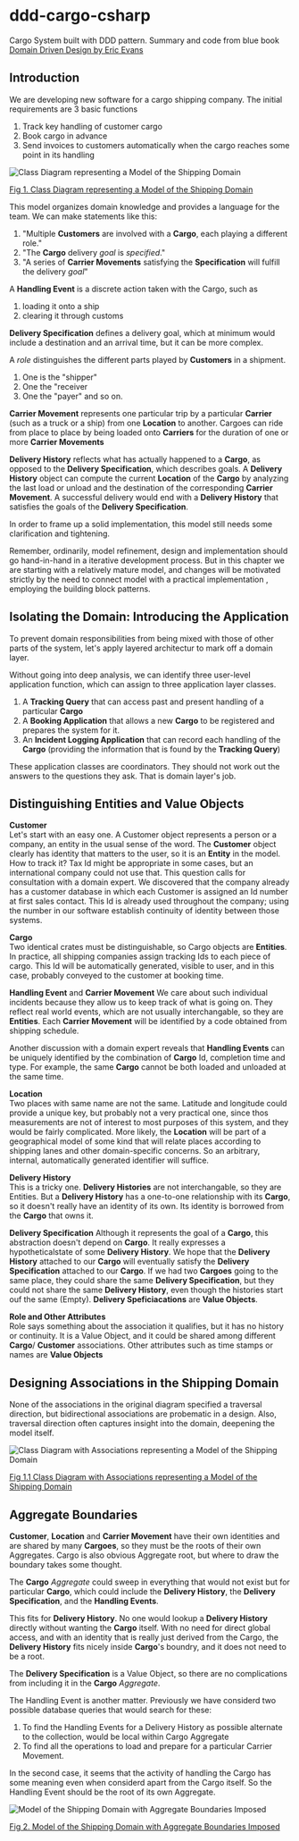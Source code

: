 # ddd-cargo-csharp
Cargo System built with DDD pattern. Summary and code from blue book [Domain Driven Design by Eric Evans](https://a.co/d/fRmp7M7)

## Introduction
We are developing new software for a cargo shipping company. The initial requirements are 3 basic functions
1. Track key handling of customer cargo
2. Book cargo in advance
3. Send invoices to customers automatically when the cargo reaches some point in its handling

![Class Diagram representing a Model of the Shipping Domain](docs/diagrams/DDD%20-%20Cargo%20-%201.%20Class%20Diagram%20representing%20a%20Model%20of%20the%20Shipping%20Domain.jpg?raw=true "Class Diagram representing a Model of the Shipping Domain")

[Fig 1. Class Diagram representing a Model of the Shipping Domain](https://miro.com/app/board/uXjVM5Gp1iE=/?moveToWidget=3458764558537298265&cot=14)

This model organizes domain knowledge and provides a language for the team. We can make statements like this:
1. "Multiple **Customers** are involved with a **Cargo**, each playing a different role."
2. "The **Cargo** delivery _goal_ is _specified_."
3. "A series of **Carrier Movements** satisfying the **Specification** will fulfill the delivery _goal_"

A **Handling Event** is a discrete action taken with the Cargo, such as 
1. loading it onto a ship
2. clearing it through customs

**Delivery Specification** defines a delivery goal, which at minimum would include a destination and an arrival time, but it can be more complex.

A _role_ distinguishes the different parts played by **Customers** in a shipment. 
1. One is the "shipper"
2. One the "receiver
3. One the "payer" and so on.

**Carrier Movement** represents one particular trip by a particular **Carrier** (such as a truck or a ship) from one **Location** to another. Cargoes can ride from place to place by being loaded onto **Carriers** for the duration of one or more **Carrier Movements**

**Delivery History** reflects what has actually happened to a **Cargo**, as opposed to the **Delivery Specification**, which describes goals. A **Delivery History** object can compute the current **Location** of the **Cargo** by analyzing the last load or unload and the destination of the corresponding **Carrier Movement**. A successful delivery would end with a **Delivery History** that satisfies the goals of the **Delivery Specification**.

In order to frame up a solid implementation, this model still needs some clarification and tightening. 

Remember, ordinarily, model refinement, design and implementation should go hand-in-hand in a iterative development process. But in this chapter we 
are starting with a relatively mature model, and changes will be motivated strictly by the need to connect
model with a practical implementation , employing the building block patterns.

## Isolating the Domain: Introducing the Application

To prevent domain responsibilities from being mixed with those of other parts of the system, let's apply layered architectur 
to mark off a domain layer.

 Without going into deep analysis, we can identify three user-level application function, which can assign to three application layer 
 classes.
 1. A **Tracking Query** that can access past and present handling of a particular **Cargo**
 2. A **Booking Application** that allows a new **Cargo** to be registered and prepares the system for it.
 3. An **Incident Logging Application** that can record each handling of the **Cargo** (providing the information that is found
 by the **Tracking Query**)

 These application classes are coordinators. They should not work out the answers to the questions they ask. That is 
 domain layer's job.

 ## Distinguishing Entities and Value Objects
 
 **Customer**  
 Let's start with an easy one. A Customer object represents a person or a company, an entity in the usual sense of the 
 word. The **Customer** object clearly has identity that matters to the user, so it is an **Entity** in the model. How
 to track it? Tax Id might be appropriate in some cases, but an international company could not use that. This question
 calls for consultation with a domain expert. We discovered that the company already has a customer database in which each
 Customer is assigned an Id number at first sales contact. This Id is already used throughout the company; using the number
 in our software establish continuity of identity between those systems.

 **Cargo**  
 Two identical crates must be distinguishable, so Cargo objects are **Entities**. In practice, all shipping companies assign
 tracking Ids to each piece of cargo. This Id will be automatically generated, visible to user, and in this case, probably
 conveyed to the customer at booking time.

 **Handling Event** and **Carrier Movement**
 We care about such individual incidents because they allow us to keep track of what is going on. They reflect real world 
 events, which are not usually interchangable, so they are **Entities**. Each **Carrier Movement** will be identified by a 
 code obtained from shipping schedule.  
 
 Another discussion with a domain expert reveals that **Handling Events** can be uniquely identified by the combination 
 of **Cargo** Id, completion time and type. For example, the same **Cargo** cannot be both loaded and unloaded at the 
 same time.

 **Location**  
 Two places with same name are not the same. Latitude and longitude could provide a unique key, but probably not a very
 practical one, since thos measurements are not of interest to most purposes of this system, and they would be fairly 
 complicated. More likely, the **Location** will be part of a geographical model of some kind that will relate places according
 to shipping lanes and other domain-specific concerns. So an arbitrary, internal, automatically generated identifier 
 will suffice.

 **Delivery History**  
 This is a tricky one. **Delivery Histories** are not interchangable, so they are Entities. But a  **Delivery History**  has 
 a one-to-one relationship with its **Cargo**, so it doesn't really have an identity of its own. Its identity is borrowed 
 from the **Cargo** that owns it.

 **Delivery Specification**
 Although it represents the goal of a **Cargo**, this abstraction doesn't depend on **Cargo**. It really expresses a 
 hypotheticalstate of some **Delivery History**. We hope that the **Delivery History** attached to our **Cargo** will 
 eventually satisfy the **Delivery Specification** attached to our **Cargo**. If we had two **Cargoes** going to the same 
 place, they could share the same **Delivery Specification**, but they could not share the same **Delivery History**, 
 even though the histories start ouf the same (Empty). **Delivery Speficiacations** are **Value Objects**.

 **Role and Other Attributes**  
 Role says something about the association it qualifies, but it has no history or continuity. It is a Value Object, and 
 it could be shared among different  **Cargo**/ **Customer** associations. Other attributes such as time stamps or 
 names are **Value Objects**

 ## Designing Associations in the Shipping Domain
 None of the associations in the original diagram specified a traversal direction, but bidirectional associations
 are probematic in a design. Also, traversal direction often captures insight into the domain, deepening the
 model itself.

 ![Class Diagram with Associations representing a Model of the Shipping Domain](docs/diagrams/DDD%20-%20Cargo%20-%201.1.%20Class%20Diagram%20with%20Associations%20representing%20a%20Model%20of%20the%20Shipping%20Domain.jpg?raw=true "Class Diagram with Associations representing a Model of the Shipping Domain")

[Fig 1.1 Class Diagram with Associations representing a Model of the Shipping Domain](https://miro.com/app/board/uXjVM5Gp1iE=/?moveToWidget=3458764558916533138&cot=14)


## Aggregate Boundaries

**Customer**, **Location** and **Carrier Movement** have their own identities and are shared by many **Cargoes**,
so they must be the roots of their own Aggregates. Cargo is also obvious Aggregate root, but where to draw 
the boundary takes some thought.  

The **Cargo** *Aggregate* could sweep in everything that would not exist but for particular **Cargo**, 
which could include the **Delivery History**, the **Delivery Specification**, and the **Handling Events**.   

This fits for **Delivery History**. No one would lookup a **Delivery History** directly without wanting the 
**Cargo** itself. With no need for direct global access, and with an identity that is really just derived 
from the Cargo, the **Delivery History** fits nicely inside **Cargo**'s boundry, and it does not need to be 
a root.  

The **Delivery Specification** is a Value Object, so there are no complications from including it in the **Cargo**
*Aggregate*.

The Handling Event is another matter. Previously we have considerd two possible database queries that would
search for these: 

1. To find the Handling Events for a Delivery History as possible alternate to the collection, would be local within Cargo Aggregate
2. To find all the operations to load and prepare for a particular Carrier Movement. 

In the second case, it seems that the activity of handling the Cargo has some meaning even when considerd apart
from the Cargo itself. So the Handling Event should be the root of its own Aggregate.

![Model of the Shipping Domain with Aggregate Boundaries Imposed](docs/diagrams/DDD%20-%20Cargo%20-%202.%20Model%20of%20the%20Shipping%20Domain%20with%20Aggregate%20Boundaries%20Imposed.jpg?raw=true "Model of the Shipping Domain with Aggregate Boundaries Imposed")

[Fig 2. Model of the Shipping Domain with Aggregate Boundaries Imposed](https://miro.com/app/board/uXjVM5Gp1iE=/?moveToWidget=3458764558945078621&cot=14)